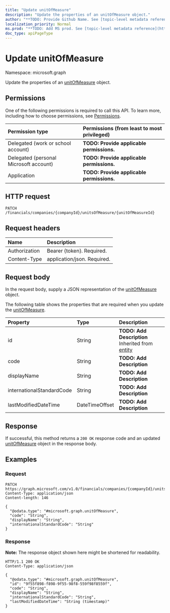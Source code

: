 ```yaml
---
title: "Update unitOfMeasure"
description: "Update the properties of an unitOfMeasure object."
author: "**TODO: Provide Github Name. See [topic-level metadata reference](https://msgo.azurewebsites.net/add/document/guidelines/metadata.html#topic-level-metadata)**"
localization_priority: Normal
ms.prod: "**TODO: Add MS prod. See [topic-level metadata reference](https://msgo.azurewebsites.net/add/document/guidelines/metadata.html#topic-level-metadata)**"
doc_type: apiPageType
---
```


# Update unitOfMeasure
Namespace: microsoft.graph



Update the properties of an [unitOfMeasure](../resources/unitofmeasure.md) object.

## Permissions
One of the following permissions is required to call this API. To learn more, including how to choose permissions, see [Permissions](/graph/permissions-reference).

|Permission type|Permissions (from least to most privileged)|
|:---|:---|
|Delegated (work or school account)|**TODO: Provide applicable permissions.**|
|Delegated (personal Microsoft account)|**TODO: Provide applicable permissions.**|
|Application|**TODO: Provide applicable permissions.**|

## HTTP request

<!-- {
  "blockType": "ignored"
}
-->
``` http
PATCH /financials/companies/{companyId}/unitsOfMeasure/{unitOfMeasureId}
```

## Request headers
|Name|Description|
|:---|:---|
|Authorization|Bearer {token}. Required.|
|Content-Type|application/json. Required.|

## Request body
In the request body, supply a JSON representation of the [unitOfMeasure](../resources/unitofmeasure.md) object.

The following table shows the properties that are required when you update the [unitOfMeasure](../resources/unitofmeasure.md).

|Property|Type|Description|
|:---|:---|:---|
|id|String|**TODO: Add Description** Inherited from [entity](../resources/entity.md)|
|code|String|**TODO: Add Description**|
|displayName|String|**TODO: Add Description**|
|internationalStandardCode|String|**TODO: Add Description**|
|lastModifiedDateTime|DateTimeOffset|**TODO: Add Description**|



## Response

If successful, this method returns a `200 OK` response code and an updated [unitOfMeasure](../resources/unitofmeasure.md) object in the response body.

## Examples

### Request
<!-- {
  "blockType": "request",
  "name": "update_unitofmeasure"
}
-->
``` http
PATCH https://graph.microsoft.com/v1.0/financials/companies/{companyId}/unitsOfMeasure/{unitOfMeasureId}
Content-Type: application/json
Content-length: 146

{
  "@odata.type": "#microsoft.graph.unitOfMeasure",
  "code": "String",
  "displayName": "String",
  "internationalStandardCode": "String"
}
```


### Response
**Note:** The response object shown here might be shortened for readability.
<!-- {
  "blockType": "response",
  "truncated": true
}
-->
``` http
HTTP/1.1 200 OK
Content-Type: application/json

{
  "@odata.type": "#microsoft.graph.unitOfMeasure",
  "id": "9f55f898-f898-9f55-98f8-559f98f8559f",
  "code": "String",
  "displayName": "String",
  "internationalStandardCode": "String",
  "lastModifiedDateTime": "String (timestamp)"
}
```

